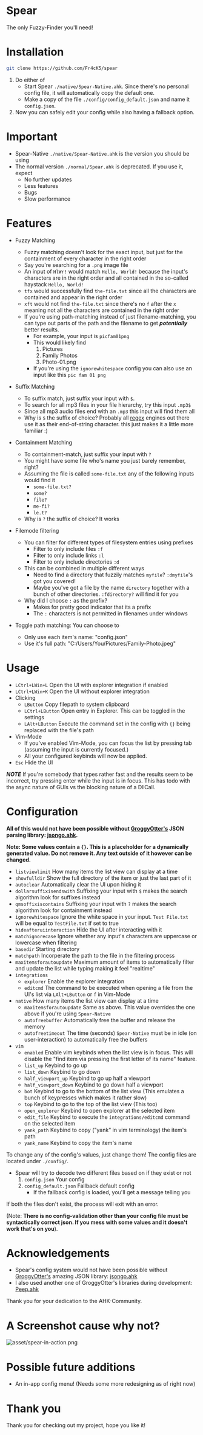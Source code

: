 # Spear
The only Fuzzy-Finder you'll need!

# Installation
```bash
git clone https://github.com/Fr4cK5/spear
```
1. Do either of
    - Start Spear `./native/Spear-Native.ahk`. Since there's no personal config file, it will automatically copy the default one.
    - Make a copy of the file `./config/config_default.json` and name it `config.json`.
1. Now you can safely edit your config while also having a fallback option.

# Important

- Spear-Native `./native/Spear-Native.ahk` is the version you should be using
- The normal version `./normal/Spear.ahk` is deprecated. If you use it, expect
    - No further updates
    - Less features
    - Bugs
    - Slow performance

# Features

- Fuzzy Matching
    - Fuzzy matching doesn't look for the exact input, but just for the containment of every character in the right order
    - Say you're searching for a `.png` image file
    - An input of `HlWr!` would match `Hello, World!` because the input's characters are in the right order and all contained in the so-called haystack `Hello, World!`
    - `tfx` would successfully find `the-file.txt` since all the characters are contained and appear in the right order
    - `xft` would not find `the-file.txt` since there's no `f` after the `x` meaning not all the characters are contained in the right order
    - If you're using path-matching instead of just filename-matching, you can type out parts of the path and the filename to get ***potentially*** better results.
        - For example, your input is `picfam01png`
        - This would likely find
            1. Pictures
            1. Family Photos
            1. Photo-01.png
        - If you're using the `ignorewhitespace` config you can also use an input like this `pic fam 01 png`

- Suffix Matching
    - To suffix match, just suffix your input with `$`.
    - To search for all mp3 files in your file hierarchy, try this input `.mp3$`
    - Since all mp3 audio files end with an `.mp3` this input will find them all
    - Why is `$` the suffix of choice? Probably all [regex](https://en.wikipedia.org/wiki/Regular_expression) engines out there use it as their end-of-string character. this just makes it a little more familiar :)

- Containment Matching
    - To containment-match, just suffix your input with `?`
    - You might have some file who's name you just barely remember, right?
    - Assuming the file is called `some-file.txt` any of the following inputs would find it
        - `some-file.txt?`
        - `some?`
        - `file?`
        - `me-fi?`
        - `le.t?`
    - Why is `?` the suffix of choice? It works

- Filemode filtering
    - You can filter for different types of filesystem entries using prefixes
        - Filter to only include files `:f`
        - Filter to only include links `:l`
        - Filter to only include directories `:d`
    - This can be combined in multiple different ways
        - Need to find a directory that fuzzily matches `myfile`? `:dmyfile`'s got you covered!
        - Maybe you've got a file by the name `directory` together with a bunch of other directories. `:fdirectory?` will find it for you
    - Why did I choose `:` as the prefix?
        - Makes for pretty good indicator that its a prefix
        - The `:` characters is not permitted in filenames under windows

- Toggle path matching: You can choose to
    - Only use each item's name: "config.json"
    - Use it's full path: "C:/Users/You/Pictures/Family-Photo.jpeg"

# Usage

- `LCtrl+LWin+L` Open the UI with explorer integration if enabled
- `LCtrl+LWin+K` Open the UI without explorer integration
- Clicking
    - `LButton` Copy filepath to system clipboard
    - `LCtrl+LButton` Open entry in Explorer. This can be toggled in the settings
    - `LAlt+LButton` Execute the command set in the config with `{}` being replaced with the file's path
- Vim-Mode
    - If you've enabled Vim-Mode, you can focus the list by pressing tab (assuming the input is currently focused.)
    - All your configured keybinds will now be applied.
- `Esc` Hide the UI

***NOTE*** If you're somebody that types rather fast and the results seem to be incorrect, try pressing enter while the input is in focus.
This has todo with the async nature of GUIs vs the blocking nature of a DllCall.

# Configuration

**All of this would not have been possible without [GroggyOtter's](https://github.com/GroggyOtter) JSON parsing library: [jsongo.ahk](https://github.com/GroggyOtter/jsongo_AHKv2).**

**Note: Some values contain a `{}`. This is a placeholder for a dynamically generated value. Do not remove it. Any text outside of it however can be changed.**

- `listviewlimit` How many items the list view can display at a time
- `showfulldir` Show the full directory of the item or just the last part of it
- `autoclear` Automatically clear the UI upon hiding it
- `dollarsuffixisendswith` Suffixing your input with `$` makes the search algorithm look for suffixes instead
- `qmsoffixiscontains` Suffixing your input with `?` makes the search algorithm look for containment instead
- `ignorewhitespace` Ignore the white space in your input. `Test File.txt` will be equal to `TestFile.txt` if set to true
- `hideafteruiinteraction` Hide the UI after interacting with it
- `matchignorecase` Ignore whether any input's characters are uppercase or lowercase when filtering
- `basedir` Starting directory
- `matchpath` Incorperate the path to the file in the filtering process
- `maxitemsforautoupdate` Maximum amount of items to automatically filter and update the list while typing making it feel "realtime"
- `integrations`
    - `explorer` Enable the explorer integration
    - `editcmd` The command to be executed when opening a file from the UI's list via `LAlt+LButton` or `f` in Vim-Mode
- `native` How many items the list view can display at a time
    - `maxitemsforautoupdate` Same as above. This value overrides the one above if you're using `Spear-Native`
    - `autofreebuffer` Automatically free the buffer and release the memory
    - `autofreetimeout` The time (seconds) `Spear-Native` must be in idle (on user-interaction) to automatically free the buffers
- `vim`
    - `enabled` Enable vim keybinds when the list view is in focus. This will disable the "find item via pressing the first letter of its name" feature.
    - `list_up` Keybind to go up
    - `list_down` Keybind to go down
    - `half_viewport_up` Keybind to go up half a viewport
    - `half_viewport_down` Keybind to go down half a viewport
    - `bot` Keybind to go to the bottom of the list view (This emulates a bunch of keypresses which makes it rather slow)
    - `top` Keybind to go to the top of the list view (This too)
    - `open_explorer` Keybind to open explorer at the selected item
    - `edit_file` Keybind to execute the `integrations/editcmd` command on the selected item
    - `yank_path` Keybind to copy ("yank" in vim terminology) the item's path
    - `yank_name` Keybind to copy the item's name

To change any of the config's values, just change them! The config files are located under `./config/`.

- Spear will try to decode two different files based on if they exist or not
    1. `config.json` Your config
    1. `config_default.json` Fallback default config
        - If the fallback config is loaded, you'll get a message telling you

If both the files don't exist, the process will exit with an error.

(Note: **There is no config-validation other than your config file must be syntactically correct json. If you mess with some values and it doesn't work that's on you**).

# Acknowledgements

- Spear's config system would not have been possible without [GroggyOtter's](https://github.com/GroggyOtter) amazing JSON library: [jsongo.ahk](https://github.com/GroggyOtter/jsongo_AHKv2)
- I also used another one of GroggyOtter's libraries during development: [Peep.ahk](https://github.com/GroggyOtter/PeepAHK)

Thank you for your dedication to the AHK-Community.

# A Screenshot cause why not?

![asset/spear-in-action.png](asset/spear-in-action.png)

# Possible future additions

- An in-app config menu! (Needs some more redesigning as of right now)

# Thank you

Thank you for checking out my project, hope you like it!

